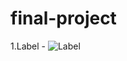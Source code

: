 # final-project

1.Label - 
![Label](https://github.com/shitot/final-project/tree/master/images/label.png)
